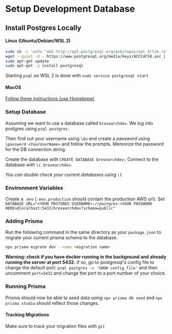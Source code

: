 # Setup Development Database

## Install Postgres Locally

#### Linux (Ubuntu/Debian/WSL 2)

```bash
sudo sh -c 'echo "deb http://apt.postgresql.org/pub/repos/apt $(lsb_release -cs)-pgdg main" > /etc/apt/sources.list.d/pgdg.list'
wget --quiet -O - https://www.postgresql.org/media/keys/ACCC4CF8.asc | sudo apt-key add -
sudo apt-get update
sudo apt-get -y install postgresql
```

Starting `psql` on WSL 2 is done with `sudo service postgresql start`

#### MacOS

[Follow these instructions (use Homebrew)](https://wiki.postgresql.org/wiki/Homebrew)

### Setup Database

Assuming we want to use a database called `bresearchdev`.
We log into postgres using `psql postgres`.

Then find out your username using `\du` and create a password using `\password <YourUserName>` and follow the prompts. Memorize the password for the DB connection string.

Create the database with `CREATE DATABASE bresearchdev;`
Connect to the database with `\c bresearchdev`.

_You can double check your current databases using `\l`_

### Environment Variables

Create a `.env` (`.env.production` should contain the production AWS url). Set `DATABASE_URL="<YOUR POSTGRES USERNAME>://postgres:<YOUR PASSWORD HERE>@localhost:5432/bresearchdev?schema=public"`

### Adding Prisma

Run the following command in the same directory as your `package.json` to migrate your current prisma schema to the database.

```bash
npx prisma migrate dev --name <migration name>
```

**Warning: check if you have docker running in the background and already running the server at port 5432.**
if so, go to postgresql's config file to change the default port:
`psql postgres -c 'SHOW config_file'`
and then uncomment `port=5432` and change the port to a port number of your choice.

### Running Prisma

Prisma should now be able to seed data using `npx prisma db seed` and `npx prisma studio` should reflect those changes.

#### Tracking Migrations

Make sure to track your migration files with `git`
